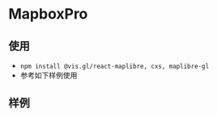 # MapboxPro

## 使用
- `npm install @vis.gl/react-maplibre, cxs, maplibre-gl`
- 参考如下样例使用
## 样例
<code src="./MapboxPro.jsx"></code>
